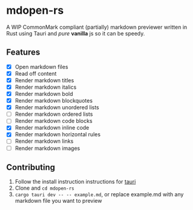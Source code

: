 # mdopen-rs
A WIP CommonMark compliant (partially) markdown previewer written in Rust using Tauri and *pure* **vanilla** js so it can be speedy.

## Features
- [x] Open markdown files
- [x] Read off content
- [x] Render markdown titles
- [x] Render markdown italics
- [x] Render markdown bold
- [x] Render markdown blockquotes
- [x] Render markdown unordered lists
- [ ] Render markdown ordered lists
- [ ] Render markdown code blocks
- [x] Render markdown inline code
- [x] Render markdown horizontal rules
- [ ] Render markdown links
- [ ] Render markdown images

## Contributing
1. Follow the install instruction instructions for [tauri](tauri.app)
2. Clone and `cd mdopen-rs`
3. `cargo tauri dev -- -- example.md`, or replace example.md with any markdown file you want to preview
